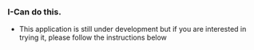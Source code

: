 ### I-Can do this.
- This application is still under development but if you are interested in trying it, please follow the instructions below

